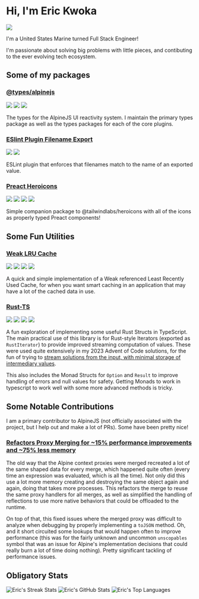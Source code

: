 # Hi, I'm Eric Kwoka

[<img src="https://img.shields.io/badge/Portfolio-blue?style=for-the-badge&logo=deno">](https://thekwoka.net)

I'm a United States Marine turned Full Stack Engineer!

I'm passionate about solving big problems with little pieces, and contibuting to the ever evolving tech ecosystem.

## Some of my packages

### [@types/alpinejs](https://github.com/DefinitelyTyped/DefinitelyTyped/tree/master/types/alpinejs)

[<img src="https://img.shields.io/npm/v/@types/alpinejs?label=%20&style=for-the-badge&logo=pnpm&logoColor=white">](https://www.npmjs.com/package/@types/alpinejs)
<img src="https://img.shields.io/npm/types/@types/alpinejs?label=&logo=typescript&logoColor=white&style=for-the-badge">
<img src="https://img.shields.io/npm/dt/@types/alpinejs?style=for-the-badge&logo=npm&logoColor=white">

The types for the AlpineJS UI reactivity system. I maintain the primary types package as well as the types packages for each of the core plugins.

### [ESlint Plugin Filename Export](https://github.com/ekwoka/eslint-plugin-filename-export)

[<img src="https://img.shields.io/npm/v/eslint-plugin-filename-export?label=%20&style=for-the-badge&logo=pnpm&logoColor=white">](https://www.npmjs.com/package/eslint-plugin-filename-export)
<img src="https://img.shields.io/npm/dt/eslint-plugin-filename-export?style=for-the-badge&logo=npm&logoColor=white">

ESLint plugin that enforces that filenames match to the name of an exported value.

### [Preact Heroicons](https://github.com/ekwoka/preact-heroicons)

[<img src="https://img.shields.io/npm/v/preact-heroicons?label=&style=for-the-badge&logo=pnpm&logoColor=white">](https://www.npmjs.com/package/preact-heroicons)
<img src="https://img.shields.io/npm/dt/preact-heroicons?style=for-the-badge&logo=npm&logoColor=white">
<img src="https://img.shields.io/npm/types/preact-heroicons?label=&logo=typescript&logoColor=white&style=for-the-badge">
[<img src="https://img.shields.io/bundlephobia/minzip/preact-heroicons?style=for-the-badge&logo=esbuild&logoColor=white">](https://bundlephobia.com/package/preact-heroicons)

Simple companion package to @tailwindlabs/heroicons with all of the icons as properly typed Preact components!

## Some Fun Utilities

### [Weak LRU Cache](https://github.com/ekwoka/weak-lru-cache)

[<img src="https://img.shields.io/npm/v/@ekwoka/weak-lru-cache?label=%20&style=for-the-badge&logo=pnpm&logoColor=white">](https://www.npmjs.com/package/@ekwoka/weak-lru-cache)
<img src="https://img.shields.io/npm/dt/@ekwoka/weak-lru-cache?style=for-the-badge&logo=npm&logoColor=white">
<img src="https://img.shields.io/npm/types/@ekwoka/weak-lru-cache?label=&logo=typescript&logoColor=white&style=for-the-badge">
[<img src="https://img.shields.io/bundlephobia/minzip/@ekwoka/weak-lru-cache?style=for-the-badge&logo=esbuild&logoColor=white">](https://bundlephobia.com/package/@ekwoka/weak-lru-cache)

A quick and simple implementation of a Weak referenced Least Recently Used Cache, for when you want smart caching in an application that may have a lot of the cached data in use.

### [Rust-TS](https://github.com/ekwoka/rust-ts)

[<img src="https://img.shields.io/npm/v/@ekwoka/rust-ts?label=%20&style=for-the-badge&logo=pnpm&logoColor=white">](https://www.npmjs.com/package/@ekwoka/rust-ts)
<img src="https://img.shields.io/npm/dt/@ekwoka/rust-ts?style=for-the-badge&logo=npm&logoColor=white">
<img src="https://img.shields.io/npm/types/@ekwoka/rust-ts?label=&logo=typescript&logoColor=white&style=for-the-badge">
[<img src="https://img.shields.io/bundlephobia/minzip/@ekwoka/rust-ts?style=for-the-badge&logo=esbuild&logoColor=white">](https://bundlephobia.com/package/@ekwoka/rust-ts)

A fun exploration of implementing some useful Rust Structs in TypeScript. The main practical use of this library is for Rust-style Iterators (exported as `RustIterator`) to provide improved streaming computation of values. These were used quite extensively in my 2023 Advent of Code solutions, for the fun of trying to [stream solutions from the input, with minimal storage of intermediary values](https://github.com/ekwoka/advent-of-code/blob/main/2023/09/index.ts).

This also includes the Monad Structs for `Option` and `Result` to improve handling of errors and null values for safety. Getting Monads to work in typescript to work well with some more advanced methods is tricky.

## Some Notable Contributions

I am a primary contributor to AlpineJS (not officially associated with the project, but I help out and make a lot of PRs). Some have been pretty nice!

### [Refactors Proxy Merging for ~15% performance improvements and ~75% less memory](https://github.com/alpinejs/alpine/pull/3722)

The old way that the Alpine context proxies were merged recreated a lot of the same shaped data for every merge, which happened quite often (every time an expression was evaluated, which is all the time). Not only did this use a lot more memory creating and destroying the same object again and again, doing that takes more processes. This refactors the merge to reuse the same proxy handlers for all merges, as well as simplified the handling of reflections to use more native behaviors that could be offloaded to the runtime.

On top of that, this fixed issues where the merged proxy was difficult to analyze when debugging by properly implementing a `toJSON` method. Oh, and it short circuited some lookups that would happen often to improve performance (this was for the fairly unknown and uncommon `unscopables` symbol that was an issue for Alpine's implementation decisions that could really burn a lot of time doing nothing). Pretty significant tackling of performance issues.

## Obligatory Stats

![Eric's Streak Stats](https://streak-stats.demolab.com/?user=ekwoka&theme=onedark)
![Eric's GitHub Stats](https://github-readme-stats.vercel.app/api?username=ekwoka&show_icons=true&theme=onedark)
![Eric's Top Languages](https://github-readme-stats.vercel.app/api/top-langs?username=ekwoka&show_icons=true&theme=onedark&langs_count=4&layout=compact)
